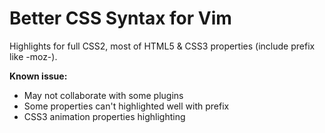 # Better CSS Syntax for Vim

Highlights for full CSS2, most of HTML5 & CSS3 properties (include prefix like -moz-).

__Known issue:__

- May not collaborate with some plugins
- Some properties can't highlighted well with prefix
- CSS3 animation properties highlighting